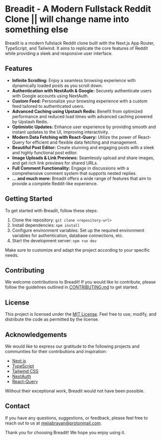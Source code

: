 # Breadit - A Modern Fullstack Reddit Clone || will change name into something else

Breadit is a modern fullstack Reddit clone built with the Next.js App Router, TypeScript, and Tailwind. It aims to replicate the core features of Reddit while providing a sleek and responsive user interface.

## Features

- **Infinite Scrolling:** Enjoy a seamless browsing experience with dynamically loaded posts as you scroll down.
- **Authentication with NextAuth & Google:** Securely authenticate users with Google accounts using NextAuth.
- **Custom Feed:** Personalize your browsing experience with a custom feed tailored to authenticated users.
- **Advanced Caching using Upstash Redis:** Benefit from optimized performance and reduced load times with advanced caching powered by Upstash Redis.
- **Optimistic Updates:** Enhance user experience by providing smooth and instant updates to the UI, improving interactivity.
- **Modern Data Fetching with React-Query:** Utilize the power of React-Query for efficient and flexible data fetching and management.
- **Beautiful Post Editor:** Create stunning and engaging posts with a sleek and highly functional post editor.
- **Image Uploads & Link Previews:** Seamlessly upload and share images, and get rich link previews for shared URLs.
- **Full Comment Functionality:** Engage in discussions with a comprehensive comment system that supports nested replies.
- **... and much more:** Breadit offers a wide range of features that aim to provide a complete Reddit-like experience.

## Getting Started

To get started with Breadit, follow these steps:

1. Clone the repository: `git clone <repository-url>`
2. Install dependencies: `npm install`
3. Configure environment variables: Set up the required environment variables for authentication, database connections, etc.
4. Start the development server: `npm run dev`

Make sure to customize and adapt the project according to your specific needs.

## Contributing

We welcome contributions to Breadit! If you would like to contribute, please follow the guidelines outlined in [CONTRIBUTING.md](link-to-contributing-md) to get started.

## License

This project is licensed under the [MIT License](link-to-license-md). Feel free to use, modify, and distribute the code as permitted by the license.

## Acknowledgements

We would like to express our gratitude to the following projects and communities for their contributions and inspiration:

- [Next.js](https://nextjs.org/)
- [TypeScript](https://www.typescriptlang.org/)
- [Tailwind CSS](https://tailwindcss.com/)
- [NextAuth](https://next-auth.js.org/)
- [React-Query](https://react-query.tanstack.com/)

Without their exceptional work, Breadit would not have been possible.

## Contact

If you have any questions, suggestions, or feedback, please feel free to reach out to us at [mejiabrayan@protonmail.com](mailto:mejiabrayan@protonmail.com).

Thank you for choosing Breadit! We hope you enjoy using it.
